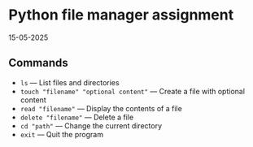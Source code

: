 # Python file manager assignment

15-05-2025

## Commands

- `ls` — List files and directories
- `touch "filename" "optional content"` — Create a file with optional content
- `read "filename"` — Display the contents of a file
- `delete "filename"` — Delete a file
- `cd "path"` — Change the current directory
- `exit` — Quit the program
